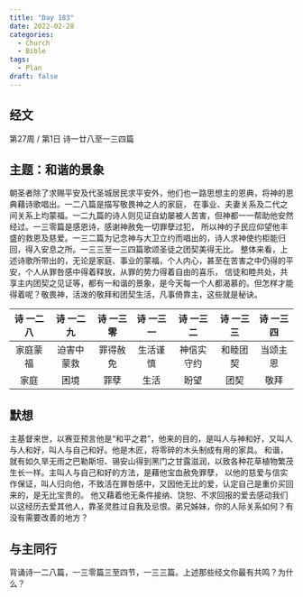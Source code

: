 ```yaml
---
title: "Day 183"
date: 2022-02-28
categories:
  - Church
  - Bible
tags:
  - Plan
draft: false
---
```


## 经文
第27周 / 第1日 诗一廿八至一三四篇

## 主题：和谐的景象
朝圣者除了求赐平安及代圣城居民求平安外，他们也一路思想主的恩典，将神的恩典藉诗歌唱出。一二八篇是描写敬畏神之人的家庭，
在事业、夫妻关系及二代之间关系上均蒙福。一二九篇的诗人则见证自幼屡被人苦害，但神都一一帮助他安然经过。一三零篇是感恩诗，感谢神赦免一切罪孽过犯，
所以神的子民应仰望他丰盛的救恩及慈爱。一三二篇为记念神与大卫立约而唱出的，诗人求神使约柜能归回，得入安息之所。一三三至一三四篇歌颂圣徒之团契美得无比。
整体来看，上述诗歌所带出的，无论是家庭、事业的蒙福，个人内心，甚至在苦害之中仍得的平安，个人从罪咎感中得着释放，从罪的势力得着自由的喜乐，
信徒和睦共处，共享主内团契之见证等，都有一和谐的景象，是今天每一个人都渴慕的。但怎样才能得着呢？敬畏神，活泼的敬拜和团契生活，凡事倚靠主，这些就是秘诀。

|  诗 一二八  |  诗 一二九   |  诗 一三零   |  诗 一三一   |  诗 一三二   |  诗 一三三   |  诗 一三四   |
|:-------:|:--------:|:--------:|:--------:|:--------:|:--------:|:--------:|
|  家庭蒙福   |  迫害中蒙救   |   罪得赦免   |   生活谨慎   |  神信实守约   |   和睦团契   |   当颂主恩   |
|   家庭    |    困境    |    罪孽    |    生活    |    盼望    |    团契    |    敬拜    |

## 默想
主基督来世，以赛亚预言他是“和平之君”，他来的目的，是叫人与神和好，又叫人与人和好，叫人与自己和好。他是木匠，将零碎的木头制成有用的家具。
和谐，就有如久旱无雨之巴勒斯坦、锡安山得到黑门之甘露滋润，以致各种花草植物繁茂生长一样。主叫人与自己和好的方法，是藉他宝血赦免罪孽，
以他的慈爱与信实作保证，叫人归向他，不致活在罪咎感中，又因他无比的爱，认定自己是重价买回来的，是无比宝贵的。
他又藉着他无条件接纳、饶恕、不求回报的爱去感动我们以这经历去爱其他人，靠圣灵胜过自我及忌恨。弟兄姊妹，你的人际关系如何？有没有需要改善的地方？

## 与主同行
背诵诗一二八篇，一三零篇三至四节，一三三篇。上述那些经文你最有共鸣？为什么？

[//]: # (## 金句)


[comment]: <> (## 附录)

